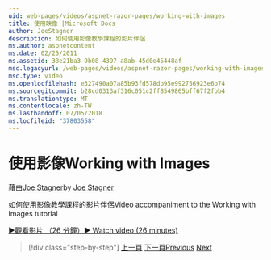 ```yaml
---
uid: web-pages/videos/aspnet-razor-pages/working-with-images
title: 使用映像 |Microsoft Docs
author: JoeStagner
description: 如何使用影像教學課程的影片伴侶
ms.author: aspnetcontent
ms.date: 02/25/2011
ms.assetid: 38e21ba3-9b08-4397-a8ab-45d0e45448af
msc.legacyurl: /web-pages/videos/aspnet-razor-pages/working-with-images
msc.type: video
ms.openlocfilehash: e327490a07a85b93fd578db95e992756923e6b74
ms.sourcegitcommit: b28cd0313af316c051c2ff8549865bff67f2fbb4
ms.translationtype: MT
ms.contentlocale: zh-TW
ms.lasthandoff: 07/05/2018
ms.locfileid: "37803558"
---
```

<a name="working-with-images"></a><span data-ttu-id="878e4-103">使用影像</span><span class="sxs-lookup"><span data-stu-id="878e4-103">Working with Images</span></span>
====================
<span data-ttu-id="878e4-104">藉由[Joe Stagner](https://github.com/JoeStagner)</span><span class="sxs-lookup"><span data-stu-id="878e4-104">by [Joe Stagner](https://github.com/JoeStagner)</span></span>

<span data-ttu-id="878e4-105">如何使用影像教學課程的影片伴侶</span><span class="sxs-lookup"><span data-stu-id="878e4-105">Video accompaniment to the Working with Images tutorial</span></span>

[<span data-ttu-id="878e4-106">&#9654;觀看影片 （26 分鐘）</span><span class="sxs-lookup"><span data-stu-id="878e4-106">&#9654; Watch video (26 minutes)</span></span>](https://channel9.msdn.com/Blogs/ASP-NET-Site-Videos/working-with-images)

> [!div class="step-by-step"]
> <span data-ttu-id="878e4-107">[上一頁](working-with-files.md)
> [下一頁](working-with-video.md)</span><span class="sxs-lookup"><span data-stu-id="878e4-107">[Previous](working-with-files.md)
[Next](working-with-video.md)</span></span>
